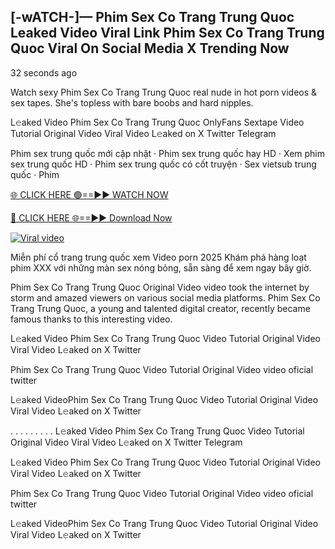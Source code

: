 ##  [-wATCH-]— Phim Sex Co Trang Trung Quoc Leaked Video Viral Link Phim Sex Co Trang Trung Quoc Viral On Social Media X Trending Now

32 seconds ago

Watch sexy Phim Sex Co Trang Trung Quoc real nude in hot porn videos & sex tapes. She's topless with bare boobs and hard nipples.

L𝚎aked Video Phim Sex Co Trang Trung Quoc OnlyFans Sextape Video Tutorial Original Video Viral Video L𝚎aked on X Twitter Telegram

Phim sex trung quốc mới cập nhật · Phim sex trung quốc hay HD · Xem phim sex trung quốc HD · Phim sex trung quốc có cốt truyện · Sex vietsub trung quốc · Phim

[🌐 CLICK HERE 🟢==►► WATCH NOW](https://azvirallink.blogspot.com/2025/01/viral-video-new-year-2025.html)

[🔴 CLICK HERE 🌐==►► Download Now](https://azvirallink.blogspot.com/2025/01/viral-video-new-year-2025.html)

[![Viral video](https://i.imgur.com/6ooyjBv.gif)](https://azvirallink.blogspot.com/2025/01/viral-video-new-year-2025.html)

Miễn phí cổ trang trung quốc xem Video porn 2025 Khám phá hàng loạt phim XXX với những màn sex nóng bỏng, sẵn sàng để xem ngay bây giờ.

Phim Sex Co Trang Trung Quoc Original Video video took the internet by storm and amazed viewers on various social media platforms. Phim Sex Co Trang Trung Quoc, a young and talented digital creator, recently became famous thanks to this interesting video.

L𝚎aked Video Phim Sex Co Trang Trung Quoc Video Tutorial Original Video Viral Video L𝚎aked on X Twitter

Phim Sex Co Trang Trung Quoc Video Tutorial Original Video video oficial twitter

L𝚎aked VideoPhim Sex Co Trang Trung Quoc Video Tutorial Original Video Viral Video L𝚎aked on X Twitter

. . . . . . . . . L𝚎aked Video Phim Sex Co Trang Trung Quoc Video Tutorial Original Video Viral Video L𝚎aked on X Twitter Telegram

L𝚎aked Video Phim Sex Co Trang Trung Quoc Video Tutorial Original Video Viral Video L𝚎aked on X Twitter

Phim Sex Co Trang Trung Quoc Video Tutorial Original Video video oficial twitter

L𝚎aked VideoPhim Sex Co Trang Trung Quoc Video Tutorial Original Video Viral Video L𝚎aked on X Twitter